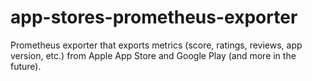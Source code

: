 # app-stores-prometheus-exporter
Prometheus exporter that exports metrics (score, ratings, reviews, app version, etc.) from Apple App Store and Google Play (and more in the future).
